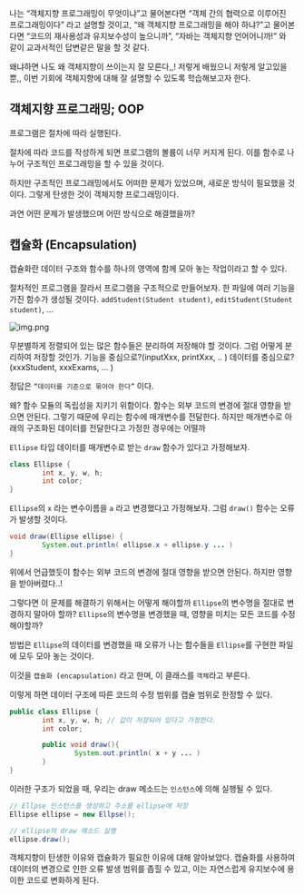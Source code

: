 나는 “객체지향 프로그래밍이 무엇이냐”고 물어본다면 “객체 간의 협력으로 이루어진 프로그래밍이다” 라고 설명할 것이고, “왜 객체지향 프로그래밍을 해야 하냐?”고 물어본다면 “코드의 재사용성과 유지보수성이 높으니까”, “자바는 객체지향 언어어니까!” 와 같이 교과서적인 답변같은 말을 할 것 같다.

왜냐하면 나도 왜 객체지향이 쓰이는지 잘 모른다,,! 저렇게 배웠으니 저렇게 알고있을 뿐,, 이번 기회에 객체지향에 대해 잘 설명할 수 있도록 학습해보고자 한다.

## 객체지향 프로그래밍; OOP

프로그램은 절차에 따라 실행된다.

절차에 따라 코드를 작성하게 되면 프로그램의 볼륨이 너무 커지게 된다. 이를 함수로 나누어 구조적인 프로그래밍을 할 수 있을 것이다.

하지만 구조적인 프로그래밍에서도 어떠한 문제가 있었으며, 새로운 방식이 필요했을 것이다. 그렇게 탄생한 것이 객체지향 프로그래밍이다.

과연 어떤 문제가 발생했으며 어떤 방식으로 해결했을까?

## 캡슐화 (Encapsulation)

캡슐화란 데이터 구조와 함수를 하나의 영역에 함께 모아 놓는 작업이라고 할 수 있다.

절차적인 프로그램을 잘라서 프로그램을 구조적으로 만들어보자. 한 파일에 여러 기능을 가진 함수가 생성될 것이다. `addStudent(Student student)`, `editStudent(Student student)`, …

![img.png](img.png)

무분별하게 정렬되어 있는 많은 함수들은 분리하여 저장해야 할 것이다. 그럼 어떻게 분리하여 저장할 것인가. 기능을 중심으로?(inputXxx, printXxx, .. ) 데이터를 중심으로?(xxxStudent, xxxExams, … )

정답은 `“데이터를 기준으로 묶어야 한다”` 이다.

왜? 함수 모듈의 독립성을 지키기 위함이다. 함수는 외부 코드의 변경에 절대 영향을 받으면 안된다. 그렇기 때문에 우리는 함수에 매개변수를 전달한다. 하지만 매개변수로 아래의 구조화된 데이터를 전달한다고 가정한 경우에는 어떨까

`Ellipse` 타입 데이터를 매개변수로 받는 `draw` 함수가 있다고 가정해보자.

```java
class Ellipse {
		int x, y, w, h;
		int color;
}
```

`Ellipse`의 `x` 라는 변수이름을 `a` 라고 변경했다고 가정해보자. 그럼 `draw()` 함수는 오류가 발생할 것이다.

```java
void draw(Ellipse ellipse) {
		System.out.println( ellipse.x + ellipse.y ... )
}
```

위에서 언급했듯이 함수는 외부 코드의 변경에 절대 영향을 받으면 안된다. 하지만 영향을 받아버렸다..!

그렇다면 이 문제를 해결하기 위해서는 어떻게 해야할까 `Ellipse`의 변수명을 절대로 변경하지 말아야 할까? `Ellipse`의 변수명을 변경했을 때, 영향을 미치는 모든 코드를 수정해야할까?

방법은 `Ellipse`의 데이터를 변경했을 때 오류가 나는 함수들을 `Ellipse`를 구현한 파일에 모두 모아 놓는 것이다.

이것을 `캡슐화 (encapsulation)` 라고 한며, 이 클래스를 `객체`라고 부른다.

이렇게 하면 데이터 구조에 따른 코드의 수정 범위를 캡슐 범위로 한정할 수 있다.

```java
public class Ellipse {
		int x, y, w, h; // 값이 저장되어 있다고 가정한다.
		int color;

		public void draw(){
				System.out.println( x + y ... )
		}
}
```

이러한 구조가 되었을 때, 우리는 draw 메소드는 `인스턴스`에 의해 실행될 수 있다.

```java
// Ellpse 인스턴스를 생성하고 주소를 ellipse에 저장
Ellipse ellipse = new Ellpse(); 

// ellipse의 draw 메소드 실행
ellipse.draw();
```

객체지향이 탄생한 이유와 캡슐화가 필요한 이유에 대해 알아보았다. 캡슐화를 사용하여 데이터의 변경으로 인한 오류 발생 범위를 좁힐 수 있고, 이는 자연스럽게 유지보수에 용이한 코드로 변화하게 된다.
